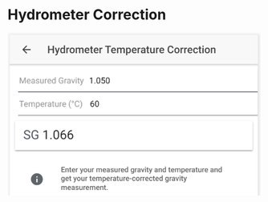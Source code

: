 # Hydrometer Correction

![Calculate corrected SG based on hydrometer reading and given temperature](../.gitbook/assets/image%20%2814%29.png)

